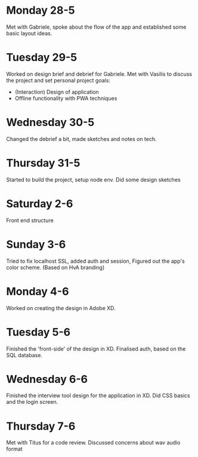 # Monday 28-5
Met with Gabriele, spoke about the flow of the app and established some basic layout ideas.

# Tuesday 29-5
Worked on design brief and debrief for Gabriele. Met with Vasilis to discuss the project and set personal project goals:
- (Interaction) Design of application
- Offline functionality with PWA techniques

# Wednesday 30-5
Changed the debrief a bit, made sketches and notes on tech.

# Thursday 31-5
Started to build the project, setup node env. Did some design sketches

# Saturday 2-6
Front end structure

# Sunday 3-6
Tried to fix localhost SSL, added auth and session, Figured out the app's color scheme. (Based on HvA branding)

# Monday 4-6
Worked on creating the design in Adobe XD.

# Tuesday 5-6
Finished the 'front-side' of the design in XD. Finalised auth, based on the SQL database.

# Wednesday 6-6
Finished the interview tool design for the application in XD. Did CSS basics and the login screen.

# Thursday 7-6
Met with Titus for a code review. Discussed concerns about wav audio format
